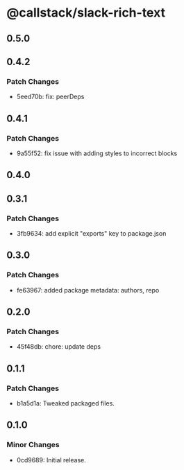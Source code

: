 # @callstack/slack-rich-text

## 0.5.0

## 0.4.2

### Patch Changes

- 5eed70b: fix: peerDeps

## 0.4.1

### Patch Changes

- 9a55f52: fix issue with adding styles to incorrect blocks

## 0.4.0

## 0.3.1

### Patch Changes

- 3fb9634: add explicit "exports" key to package.json

## 0.3.0

### Patch Changes

- fe63967: added package metadata: authors, repo

## 0.2.0

### Patch Changes

- 45f48db: chore: update deps

## 0.1.1

### Patch Changes

- b1a5d1a: Tweaked packaged files.

## 0.1.0

### Minor Changes

- 0cd9689: Initial release.
